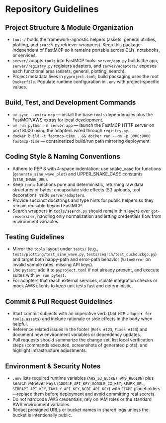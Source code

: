 # Repository Guidelines

## Project Structure & Module Organization
- `tools/` holds the framework-agnostic helpers (assets, general utilities, plotting, and `search.py` retriever wrappers). Keep this package independent of FastMCP so it remains portable across CLIs, notebooks, or services.
- `server/` adapts `tools` into FastMCP tools: `server/app.py` builds the app, `server/registry.py` registers adapters, and `server/adapters/` exposes each functional area (assets, general, plotting, search).
- Project metadata lives in `pyproject.toml`; build packaging uses the root `Dockerfile`. Populate runtime configuration in `.env` with project-specific values.

## Build, Test, and Development Commands
- `uv sync --extra mcp` — install the base `tools` dependencies plus the FastMCP/AWS extras for local development.
- `uv run python -m server.app` — launch the FastMCP HTTP server on port 8000 using the adapters wired through `registry.py`.
- `docker build -t fastmcp-time . && docker run --rm -p 8000:8000 fastmcp-time` — containerized build/run path mirroring deployment.

## Coding Style & Naming Conventions
- Adhere to PEP 8 with 4-space indentation; use snake_case for functions (`generate_sine_wave_plot`) and UPPER_SNAKE_CASE constants (`STAR_IMAGE_URL`).
- Keep `tools` functions pure and deterministic, returning raw data structures or bytes; encapsulate side effects (S3 uploads, tool decoration) inside `server/adapters`.
- Provide succinct docstrings and type hints for public helpers so they remain reusable beyond FastMCP.
- Search wrappers in `tools/search.py` should remain thin layers over `gpt-researcher`, handling only normalization and letting credentials flow from environment variables.

## Testing Guidelines
- Mirror the `tools` layout under `tests/` (e.g., `tests/plotting/test_sine_wave.py`, `tests/search/test_duckduckgo.py`) and target both happy-path and error-path behavior (`ValueError` on invalid sample rates, missing API keys).
- Use `pytest`; add it to `pyproject.toml` if not already present, and execute suites with `uv run pytest`.
- For adapters that reach external services, isolate integration checks or mock AWS clients to keep unit tests fast and deterministic.

## Commit & Pull Request Guidelines
- Start commit subjects with an imperative verb (`Add MCP adapter for tools.assets`) and include rationale or side effects in the body when helpful.
- Reference related issues in the footer (`Refs #123`, `Fixes #123`) and document new environment variables or dependency updates.
- Pull requests should summarize the change set, list local verification steps (commands executed, screenshots of generated plots), and highlight infrastructure adjustments.

## Environment & Security Notes
- `.env` lists required runtime variables (`AWS_S3_BUCKET`, `AWS_REGION`) plus search retriever keys (`GOOGLE_API_KEY`, `GOOGLE_CX_KEY`, `SEARX_URL`, `SERPAPI_API_KEY`, `TAVILY_API_KEY`, `NCBI_API_KEY`) with `FIXME` placeholders—replace them before deployment and avoid committing real secrets.
- Do not hardcode AWS credentials; rely on IAM roles or the standard AWS environment variables.
- Redact presigned URLs or bucket names in shared logs unless the bucket is intentionally public.

